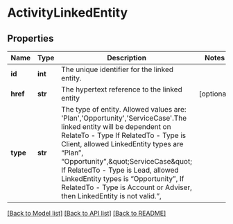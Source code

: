 # ActivityLinkedEntity

## Properties
Name | Type | Description | Notes
------------ | ------------- | ------------- | -------------
**id** | **int** | The unique identifier for the linked entity. | 
**href** | **str** | The hypertext reference to the linked entity | [optional] 
**type** | **str** | The type of entity. Allowed values are: &#x27;Plan&#x27;,&#x27;Opportunity&#x27;,&#x27;ServiceCase&#x27;.The linked entity will be dependent on RelateTo - Type  If RelatedTo - Type is Client, allowed LinkedEntity types are “Plan”, “Opportunity”,\&quot;ServiceCase\&quot;  If RelatedTo - Type is Lead, allowed LinkedEntity types is “Opportunity”,  If RelatedTo - Type is Account or Adviser, then LinkedEntity is not valid.”, | 

[[Back to Model list]](../README.md#documentation-for-models) [[Back to API list]](../README.md#documentation-for-api-endpoints) [[Back to README]](../README.md)

